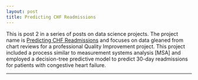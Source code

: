 ```yaml
---
layout: post
title: Predicting CHF Readmissions
---
```


This is post 2 in a series of posts on data science projects. The project name is [Predicting CHF Readmissions](https://github.com/Codr99/Portfolio/blob/master/WilliamBaum1stCapstone.pdf) and focuses on data gleaned from chart reviews for a professional Quality Improvement project. This project included a process similar to measurement systems analysis [MSA] and employed a decision-tree predictive model to predict 30-day readmissions for patients with congestive heart failure.

<hr>
